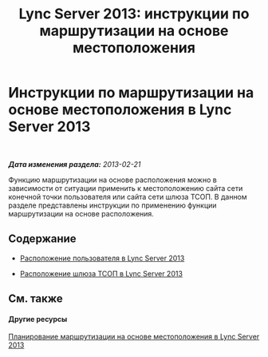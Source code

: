 ﻿---
title: 'Lync Server 2013: инструкции по маршрутизации на основе местоположения'
TOCTitle: Инструкции по маршрутизации на основе местоположения
ms:assetid: ce88cb39-f486-46d4-af48-cdf047ad3444
ms:mtpsurl: https://technet.microsoft.com/ru-ru/library/JJ994074(v=OCS.15)
ms:contentKeyID: 52058321
ms.date: 05/19/2016
mtps_version: v=OCS.15
ms.translationtype: HT
---

# Инструкции по маршрутизации на основе местоположения в Lync Server 2013

 

_**Дата изменения раздела:** 2013-02-21_

Функцию маршрутизации на основе расположения можно в зависимости от ситуации применить к местоположению сайта сети конечной точки пользователя или сайта сети шлюза ТСОП. В данном разделе представлены инструкции по применению функции маршрутизации на основе расположения.

## Содержание

  - [Расположение пользователя в Lync Server 2013](lync-server-2013-user-s-location.md)

  - [Расположение шлюза ТСОП в Lync Server 2013](lync-server-2013-pstn-gateway-s-location.md)

## См. также

#### Другие ресурсы

[Планирование маршрутизации на основе местоположения в Lync Server 2013](lync-server-2013-planning-for-location-based-routing.md)

